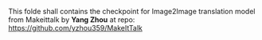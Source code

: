 This folde shall contains the checkpoint for Image2Image translation model from Makeittalk by **Yang Zhou** at repo: https://github.com/yzhou359/MakeItTalk
